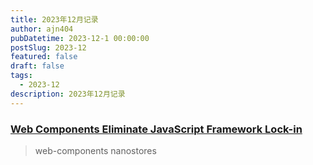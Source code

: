 ```yaml
---
title: 2023年12月记录
author: ajn404
pubDatetime: 2023-12-1 00:00:00
postSlug: 2023-12
featured: false
draft: false
tags:
  - 2023-12
description: 2023年12月记录
---
```


### [Web Components Eliminate JavaScript Framework Lock-in](https://jakelazaroff.com/words/web-components-eliminate-javascript-framework-lock-in/)

> web-components
> nanostores
